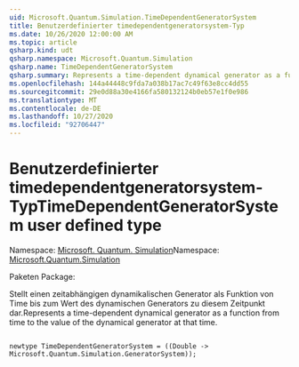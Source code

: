 ```yaml
---
uid: Microsoft.Quantum.Simulation.TimeDependentGeneratorSystem
title: Benutzerdefinierter timedependentgeneratorsystem-Typ
ms.date: 10/26/2020 12:00:00 AM
ms.topic: article
qsharp.kind: udt
qsharp.namespace: Microsoft.Quantum.Simulation
qsharp.name: TimeDependentGeneratorSystem
qsharp.summary: Represents a time-dependent dynamical generator as a function from time to the value of the dynamical generator at that time.
ms.openlocfilehash: 144a44448c9fda7a038b17ac7c49f63e8cc4dd55
ms.sourcegitcommit: 29e0d88a30e4166fa580132124b0eb57e1f0e986
ms.translationtype: MT
ms.contentlocale: de-DE
ms.lasthandoff: 10/27/2020
ms.locfileid: "92706447"
---
```

# <a name="timedependentgeneratorsystem-user-defined-type"></a><span data-ttu-id="8e9ef-102">Benutzerdefinierter timedependentgeneratorsystem-Typ</span><span class="sxs-lookup"><span data-stu-id="8e9ef-102">TimeDependentGeneratorSystem user defined type</span></span>

<span data-ttu-id="8e9ef-103">Namespace: [Microsoft. Quantum. Simulation](xref:Microsoft.Quantum.Simulation)</span><span class="sxs-lookup"><span data-stu-id="8e9ef-103">Namespace: [Microsoft.Quantum.Simulation](xref:Microsoft.Quantum.Simulation)</span></span>

<span data-ttu-id="8e9ef-104">Paketen [](https://nuget.org/packages/)</span><span class="sxs-lookup"><span data-stu-id="8e9ef-104">Package: [](https://nuget.org/packages/)</span></span>


<span data-ttu-id="8e9ef-105">Stellt einen zeitabhängigen dynamikalischen Generator als Funktion von Time bis zum Wert des dynamischen Generators zu diesem Zeitpunkt dar.</span><span class="sxs-lookup"><span data-stu-id="8e9ef-105">Represents a time-dependent dynamical generator as a function from time to the value of the dynamical generator at that time.</span></span>

```qsharp

newtype TimeDependentGeneratorSystem = ((Double -> Microsoft.Quantum.Simulation.GeneratorSystem));
```

